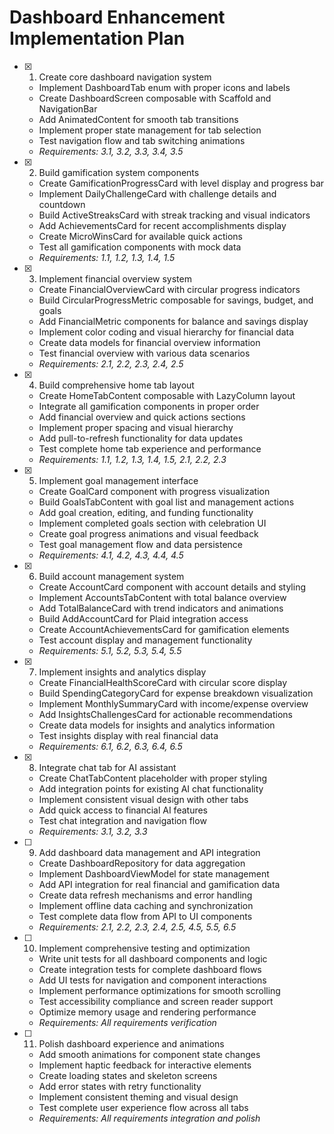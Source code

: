 # Dashboard Enhancement Implementation Plan

- [x] 1. Create core dashboard navigation system
  - Implement DashboardTab enum with proper icons and labels
  - Create DashboardScreen composable with Scaffold and NavigationBar
  - Add AnimatedContent for smooth tab transitions
  - Implement proper state management for tab selection
  - Test navigation flow and tab switching animations
  - _Requirements: 3.1, 3.2, 3.3, 3.4, 3.5_

- [x] 2. Build gamification system components
  - Create GamificationProgressCard with level display and progress bar
  - Implement DailyChallengeCard with challenge details and countdown
  - Build ActiveStreaksCard with streak tracking and visual indicators
  - Add AchievementsCard for recent accomplishments display
  - Create MicroWinsCard for available quick actions
  - Test all gamification components with mock data
  - _Requirements: 1.1, 1.2, 1.3, 1.4, 1.5_

- [x] 3. Implement financial overview system
  - Create FinancialOverviewCard with circular progress indicators
  - Build CircularProgressMetric composable for savings, budget, and goals
  - Add FinancialMetric components for balance and savings display
  - Implement color coding and visual hierarchy for financial data
  - Create data models for financial overview information
  - Test financial overview with various data scenarios
  - _Requirements: 2.1, 2.2, 2.3, 2.4, 2.5_

- [x] 4. Build comprehensive home tab layout
  - Create HomeTabContent composable with LazyColumn layout
  - Integrate all gamification components in proper order
  - Add financial overview and quick actions sections
  - Implement proper spacing and visual hierarchy
  - Add pull-to-refresh functionality for data updates
  - Test complete home tab experience and performance
  - _Requirements: 1.1, 1.2, 1.3, 1.4, 1.5, 2.1, 2.2, 2.3_

- [x] 5. Implement goal management interface
  - Create GoalCard component with progress visualization
  - Build GoalsTabContent with goal list and management actions
  - Add goal creation, editing, and funding functionality
  - Implement completed goals section with celebration UI
  - Create goal progress animations and visual feedback
  - Test goal management flow and data persistence
  - _Requirements: 4.1, 4.2, 4.3, 4.4, 4.5_

- [x] 6. Build account management system
  - Create AccountCard component with account details and styling
  - Implement AccountsTabContent with total balance overview
  - Add TotalBalanceCard with trend indicators and animations
  - Build AddAccountCard for Plaid integration access
  - Create AccountAchievementsCard for gamification elements
  - Test account display and management functionality
  - _Requirements: 5.1, 5.2, 5.3, 5.4, 5.5_

- [x] 7. Implement insights and analytics display
  - Create FinancialHealthScoreCard with circular score display
  - Build SpendingCategoryCard for expense breakdown visualization
  - Implement MonthlySummaryCard with income/expense overview
  - Add InsightsChallengesCard for actionable recommendations
  - Create data models for insights and analytics information
  - Test insights display with real financial data
  - _Requirements: 6.1, 6.2, 6.3, 6.4, 6.5_

- [x] 8. Integrate chat tab for AI assistant
  - Create ChatTabContent placeholder with proper styling
  - Add integration points for existing AI chat functionality
  - Implement consistent visual design with other tabs
  - Add quick access to financial AI features
  - Test chat integration and navigation flow
  - _Requirements: 3.1, 3.2, 3.3_

- [ ] 9. Add dashboard data management and API integration
  - Create DashboardRepository for data aggregation
  - Implement DashboardViewModel for state management
  - Add API integration for real financial and gamification data
  - Create data refresh mechanisms and error handling
  - Implement offline data caching and synchronization
  - Test complete data flow from API to UI components
  - _Requirements: 2.1, 2.2, 2.3, 2.4, 2.5, 4.5, 5.5, 6.5_

- [ ] 10. Implement comprehensive testing and optimization
  - Write unit tests for all dashboard components and logic
  - Create integration tests for complete dashboard flows
  - Add UI tests for navigation and component interactions
  - Implement performance optimizations for smooth scrolling
  - Test accessibility compliance and screen reader support
  - Optimize memory usage and rendering performance
  - _Requirements: All requirements verification_

- [ ] 11. Polish dashboard experience and animations
  - Add smooth animations for component state changes
  - Implement haptic feedback for interactive elements
  - Create loading states and skeleton screens
  - Add error states with retry functionality
  - Implement consistent theming and visual design
  - Test complete user experience flow across all tabs
  - _Requirements: All requirements integration and polish_